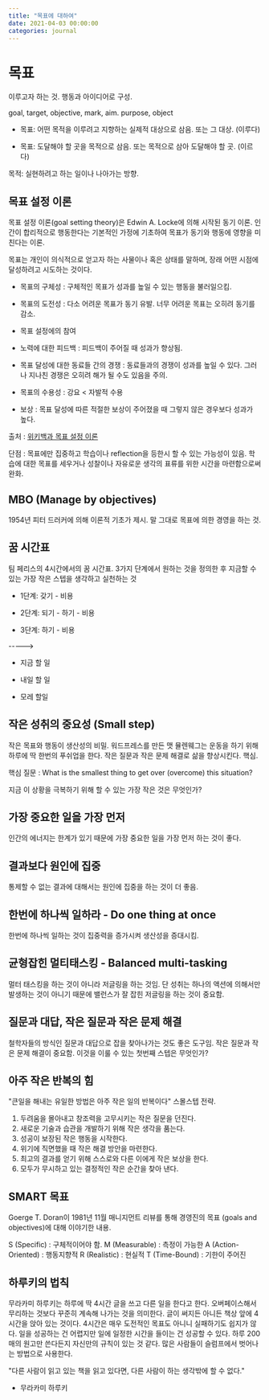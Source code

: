 ```yaml
---
title: "목표에 대하여"
date: 2021-04-03 00:00:00
categories: journal
---
```


# 목표

이루고자 하는 것. 행동과 아이디어로 구성.

goal, target, objective, mark, aim. purpose, object

- 목표: 어떤 목적을 이루려고 지향하는 실제적 대상으로 삼음. 또는 그 대상. (이루다)

- 목표: 도달해야 할 곳을 목적으로 삼음. 또는 목적으로 삼아 도달해야 할 곳. (이르다)

목적: 실현하려고 하는 일이나 나아가는 방향.

## 목표 설정 이론

목표 설정 이론(goal setting theory)은 Edwin A. Locke에 의해 시작된 동기 이론. 인간이 합리적으로 행동한다는 기본적인 가정에 기초하여 목표가 동기와 행동에 영향을 미친다는 이론.

목표는 개인이 의식적으로 얻고자 하는 사물이나 혹은 상태를 말하며, 장래 어떤 시점에 달성하려고 시도하는 것이다.

- 목표의 구체성 : 구체적인 목표가 성과를 높일 수 있는 행동을 불러일으킴.
- 목표의 도전성 : 다소 어려운 목표가 동기 유발. 너무 어려운 목표는 오히려 동기를 감소.
- 목표 설정에의 참여
- 노력에 대한 피드백 : 피드백이 주어질 때 성과가 향상됨.
- 목표 달성에 대한 동료들 간의 경쟁 : 동료들과의 경쟁이 성과를 높일 수 있다. 그러나 지나친 경쟁은 오히려 해가 될 수도 있음을 주의.
- 목표의 수용성 : 강요 < 자발적 수용

- 보상 : 목표 달성에 따른 적절한 보상이 주어졌을 때 그렇지 않은 경우보다 성과가 높다.

출처 : [위키백과 목표 설정 이론](https://ko.wikipedia.org/wiki/%EB%AA%A9%ED%91%9C%EC%84%A4%EC%A0%95%EC%9D%B4%EB%A1%A0)

단점 : 목표에만 집중하고 학습이나 reflection을 등한시 할 수 있는 가능성이 있음. 학습에 대한 목표를 세우거나 성찰이나 자유로운 생각의 표류를 위한 시간을 마련함으로써 완화.

## MBO (Manage by objectives)

1954년 피터 드러커에 의해 이론적 기초가 제시. 말 그대로 목표에 의한 경영을 하는 것.

## 꿈 시간표

팀 페리스의 4시간에서의 꿈 시간표. 3가지 단계에서 원하는 것을 정의한 후 지금할 수 있는 가장 작은 스텝을 생각하고 실천하는 것

- 1단계: 갖기 - 비용

- 2단계: 되기 - 하기 - 비용

- 3단계: 하기 - 비용

----->

- 지금 할 일

- 내일 할 일

- 모레 할일

## 작은 성취의 중요성 (Small step)

작은 목표와 행동이 생산성의 비밀. 워드프레스를 만든 맷 뮬렌웨그는 운동을 하기 위해 하루에 딱 한번의 푸쉬업을 한다. 작은 질문과 작은 문제 해결로 삶을 향상시킨다. 핵심.

핵심 질문 : What is the smallest thing to get over (overcome) this situation?

지금 이 상황을 극복하기 위해 할 수 있는 가장 작은 것은 무엇인가?

## 가장 중요한 일을 가장 먼저

인간의 에너지는 한계가 있기 때문에 가장 중요한 일을 가장 먼저 하는 것이 좋다.

## 결과보다 원인에 집중

통제할 수 없는 결과에 대해서는 원인에 집중을 하는 것이 더 좋음.

## 한번에 하나씩 일하라 - Do one thing at once

한번에 하나씩 일하는 것이 집중력을 증가시켜 생산성을 증대시킴.

## 균형잡힌 멀티태스킹 - Balanced multi-tasking

멀터 태스킹을 하는 것이 아니라 저글링을 하는 것임. 단 성취는 하나의 액션에 의해서만 발생하는 것이 아니기 때문에 밸런스가 잘 잡힌 저글링을 하는 것이 중요함.

## 질문과 대답, 작은 질문과 작은 문제 해결

철학자들의 방식인 질문과 대답으로 잡을 찾아나가는 것도 좋은 도구임. 작은 질문과 작은 문제 해결이 중요함. 이것을 이룰 수 있는 첫번째 스텝은 무엇인가?

## 아주 작은 반복의 힘

"큰일을 해내는 유일한 방법은 아주 작은 일의 반복이다" 스몰스텝 전략.

1. 두려움을 몰아내고 창조력을 고무시키는 작은 질문을 던진다.
2. 새로운 기술과 습관을 개발하기 위해 작은 생각을 품는다.
3. 성공이 보장된 작은 행동을 시작한다.
4. 위기에 직면했을 때 작은 해결 방안을 마련한다.
5. 최고의 결과를 얻기 위해 스스로와 다른 이에게 작은 보상을 한다.
6. 모두가 무시하고 있는 결정적인 작은 순간을 찾아 낸다.

## SMART 목표

Goerge T. Doran이 1981년 11월 매니지먼트 리뷰를 통해 경영진의 목표 (goals and objectives)에 대해 이야기한 내용.

S (Specific) : 구체적이어야 함.
M (Measurable) : 측정이 가능한
A (Action-Oriented) : 행동지향적
R (Realistic) : 현실적
T (Time-Bound) : 기한이 주어진

## 하루키의 법칙

무라카미 하루키는 하루에 딱 4시간 글을 쓰고 다른 일을 한다고 한다. 오버페이스해서 무리하는 것보다 꾸준히 계속해 나가는 것을 의미한다.
글이 써지든 아니든 책상 앞에 4시간을 앉아 있는 것이다. 4시간은 매우 도전적인 목표도 아니니 실패하기도 쉽지가 않다.
일을 성공하는 건 어렵지만 일에 일정한 시간을 들이는 건 성공할 수 있다.
하루 200매의 원고만 쓴다든지 자신만의 규칙이 있는 것 같다.
많은 사람들이 슬럼프에서 벗어나는 방법으로 사용한다.

"다른 사람이 읽고 있는 책을 읽고 있다면, 다른 사람이 하는 생각밖에 할 수 없다."

- 무라카미 하루키
